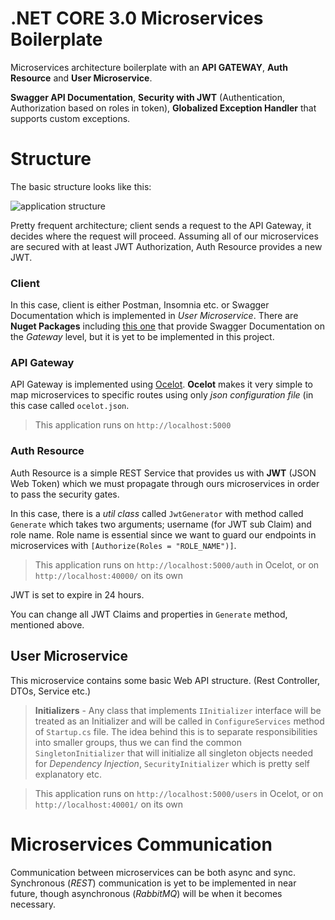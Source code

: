# .NET CORE 3.0 Microservices Boilerplate
Microservices architecture boilerplate with an **API GATEWAY**, **Auth Resource** and **User Microservice**. 

**Swagger API Documentation**, **Security with JWT** (Authentication, Authorization based on roles in token), **Globalized Exception Handler** that supports custom exceptions.

# Structure
The basic structure looks like this:

![application structure](https://i.ibb.co/Dwfky4g/New-Project.png)

Pretty frequent architecture; client sends a request to the API Gateway, it decides where the request will proceed. Assuming all of our microservices are secured with at least JWT Authorization, Auth Resource provides a new JWT.

### Client

In this case, client is either Postman, Insomnia etc. or Swagger Documentation which is implemented in *User Microservice*.
There are **Nuget Packages** including [this one](https://github.com/Burgyn/MMLib.SwaggerForOcelot) that provide Swagger Documentation on the *Gateway* level, but it is yet to be implemented in this project.

### API Gateway
API Gateway is implemented using [Ocelot](https://github.com/ThreeMammals/Ocelot).  **Ocelot** makes it very simple to map microservices to specific routes using only *json configuration file* (in this case called `ocelot.json`.

> This application runs on `http://localhost:5000`

### Auth Resource
Auth Resource is a simple REST Service that provides us with **JWT** (JSON Web Token) which we must propagate through ours microservices in order to pass the security gates. 

In this case, there is a *util class* called `JwtGenerator` with method called `Generate` which takes two arguments; username (for JWT sub Claim) and role name. Role name is essential since we want to guard our endpoints in microservices with `[Authorize(Roles = "ROLE_NAME")]`.

> This application runs on `http://localhost:5000/auth` in Ocelot, or on `http://localhost:40000/` on its own

JWT is set to expire in 24 hours.

You can change all JWT Claims and properties in `Generate` method, mentioned above.

## User Microservice
This microservice contains some basic Web API structure. (Rest Controller, DTOs, Service etc.)

>**Initializers** - Any class that implements `IInitializer` interface will be treated as an Initializer and will be called in `ConfigureServices` method of `Startup.cs` file. The idea behind this is to separate responsibilities into smaller groups, thus we can find the common `SingletonInitializer` that will initialize all singleton objects needed for *Dependency Injection*, `SecurityInitializer` which is pretty self explanatory etc.

> This application runs on `http://localhost:5000/users` in Ocelot, or on `http://localhost:40001/` on its own

# Microservices Communication

Communication between microservices can be both async and sync. Synchronous (*REST*) communication is yet to be implemented in near future, though asynchronous (*RabbitMQ*) will be when it becomes necessary.
